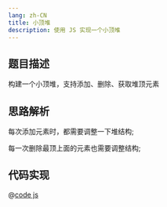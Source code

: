 ```yaml
---
lang: zh-CN
title: 小顶堆
description: 使用 JS 实现一个小顶堆
---
```


## 题目描述
构建一个小顶堆，支持添加、删除、获取堆顶元素

## 思路解析
每次添加元素时，都需要调整一下堆结构;

每一次删除最顶上面的元素也需要调整结构;

## 代码实现
@[code js](./min-heap.js)
